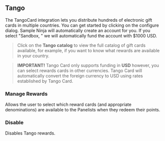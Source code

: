 ## Tango

The TangoCard integration lets you distribute hundreds of electronic gift cards in multiple countries. You can get started by clicking on the configure dialog. Sample Ninja will automatically create an account for you. If you select "Sandbox, " we will automatically fund the account with $1000 USD.

> Click on the **Tango catalog** to view the full catalog of gift cards available, for example, if you want to know what rewards are available in your country.
 
> **IMPORTANT!** Tango Card only supports funding in **USD** however, you can select rewards cards in other currencies. Tango Card will automatically convert the foreign currency to USD using rates established by Tango Card.

### Manage Rewards

Allows the user to select which reward cards (and appropriate denominations) are available to the Panelists when they redeem their points.

### Disable

Disables Tango rewards.
